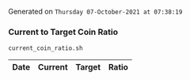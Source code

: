 Generated on `Thursday 07-October-2021 at 07:38:19`

### Current to Target Coin Ratio
`current_coin_ratio.sh`

Date|Current|Target|Ratio
---|---|---|---
